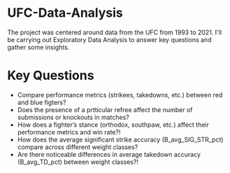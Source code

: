 # UFC-Data-Analysis
The project was centered around data from the UFC from 1993 to 2021. I'll be carrying out Exploratory Data Analysis to answer key questions and gather some insights. 

# Key Questions 
- Compare performance metrics (strikees, takedowns, etc.) between red and blue figters?
- Does the presence of a prtticular refree affect the number of submissions or knockouts in matches?
- How does a fighter’s stance (orthodox, southpaw, etc.) affect their performance metrics and win rate?!
- How does the average significant strike accuracy (B_avg_SIG_STR_pct) compare across different weight classes?
- Are there noticeable differences in average takedown accuracy (B_avg_TD_pct) between weight classes?!
